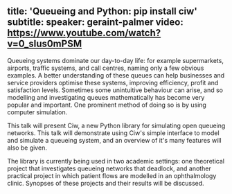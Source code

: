title: 'Queueing and Python: pip install ciw'
subtitle:
speaker: geraint-palmer
video: https://www.youtube.com/watch?v=0_sIus0mPSM
---
Queueing systems dominate our day-to-day life: for example supermarkets, airports, traffic systems, and call centres, naming only a few obvious examples. A better understanding of these queues can help businesses and service providers optimise these systems, improving efficiency, profit and satisfaction levels. Sometimes some unintuitive behaviour can arise, and so modelling and investigating queues mathematically has become very popular and important. One prominent method of doing so is by using computer simulation.

This talk will present Ciw, a new Python library for simulating open queueing networks. This talk will demonstrate using Ciw's simple interface to model and simulate a queueing system, and an overview of it's many features will also be given.

The library is currently being used in two academic settings: one theoretical project that investigates queueing networks that deadlock, and another practical project in which patient flows are modelled in an ophthalmology clinic. Synopses of these projects and their results will be discussed.